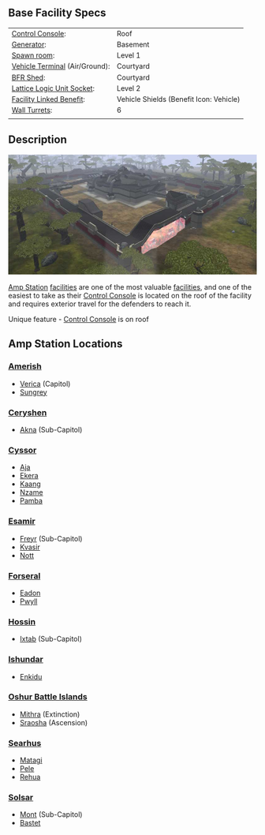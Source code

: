 ## Base Facility Specs

|                                                                       |                                         |
| --------------------------------------------------------------------- | --------------------------------------- |
| [Control Console](../locations/Control_Console.md):                                | Roof                                    |
| [Generator](../items/Generator.md):                                   | Basement                                |
| [Spawn room](Spawn_Room.md):                                          | Level 1                                 |
| [Vehicle Terminal](../locations/Vehicle_Terminal.md) (Air/Ground):                 | Courtyard                               |
| [BFR Shed](../items/BFR_Shed.md):                                     | Courtyard                               |
| [Lattice Logic Unit Socket](../terminology/Lattice_Logic_Unit.md):    | Level 2                                 |
| [Facility Linked Benefit](../terminology/Facility_Linked_Benefit.md): | Vehicle Shields (Benefit Icon: Vehicle) |
| [Wall Turrets](../items/Phalanx.md):                                  | 6                                       |
|                                                                       |                                         |

## Description

![](../images/Ampstation.jpg "Ampstation.jpg")

[Amp Station](Amp_Station.md) [facilities](Facilities.md) are one of the most
valuable [facilities](Facilities.md), and one of the easiest to take as their
[Control Console](../locations/Control_Console.md) is located on the roof of the facility and
requires exterior travel for the defenders to reach it.

Unique feature - [Control Console](../locations/Control_Console.md) is on roof

## Amp Station Locations

### [Amerish](Amerish.md)

- [Verica](../facilities/Verica.md) (Capitol)
- [Sungrey](../facilities/Sungrey.md)

### [Ceryshen](Ceryshen.md)

- [Akna](../facilities/Akna.md) (Sub-Capitol)

### [Cyssor](Cyssor.md)

- [Aja](../facilities/Aja.md)
- [Ekera](../facilities/Ekera.md)
- [Kaang](../facilities/Kaang.md)
- [Nzame](../facilities/Nzame.md)
- [Pamba](../facilities/Pamba.md)

### [Esamir](Esamir.md)

- [Freyr](../facilities/Freyr.md) (Sub-Capitol)
- [Kvasir](../facilities/Kvasir.md)
- [Nott](../facilities/Nott.md)

### [Forseral](Forseral.md)

- [Eadon](../facilities/Eadon.md)
- [Pwyll](../facilities/Pwyll.md)

### [Hossin](Hossin.md)

- [Ixtab](../facilities/Ixtab.md) (Sub-Capitol)

### [Ishundar](Ishundar.md)

- [Enkidu](../facilities/Enkidu.md)

### [Oshur Battle Islands](Oshur.md)

- [Mithra](../facilities/Mithra.md) (Extinction)
- [Sraosha](../facilities/Sraosha.md) (Ascension)

### [Searhus](Searhus.md)

- [Matagi](../facilities/Matagi.md)
- [Pele](../facilities/Pele.md)
- [Rehua](../facilities/Rehua.md)

### [Solsar](Solsar.md)

- [Mont](../facilities/Mont.md) (Sub-Capitol)
- [Bastet](../facilities/Bastet.md)

<!--[Category:Locations](../Category:Locations.md)-->
